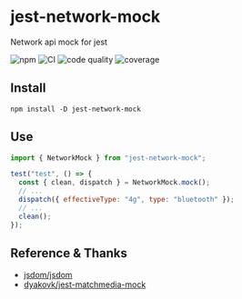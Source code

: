 # jest-network-mock

Network api mock for jest

![npm](https://img.shields.io/npm/v/jest-network-mock?logo=npm&style=for-the-badge)
![CI](https://img.shields.io/github/workflow/status/nodoccat/jest-network-mock/CI?label=CI&logo=github&style=for-the-badge)
![code quality](https://img.shields.io/codacy/grade/2e75b66dc8ca44b6a3a2d6c5ca3755e5?logo=codacy&style=for-the-badge)
![coverage](https://img.shields.io/codacy/coverage/2e75b66dc8ca44b6a3a2d6c5ca3755e5?logo=codacy&style=for-the-badge)

## Install

```shell
npm install -D jest-network-mock
```

## Use

```js
import { NetworkMock } from "jest-network-mock";

test("test", () => {
  const { clean, dispatch } = NetworkMock.mock();
  // ...
  dispatch({ effectiveType: "4g", type: "bluetooth" });
  // ...
  clean();
});
```

## Reference & Thanks

- [jsdom/jsdom](https://github.com/jsdom/jsdom)
- [dyakovk/jest-matchmedia-mock](https://github.com/dyakovk/jest-matchmedia-mock)
